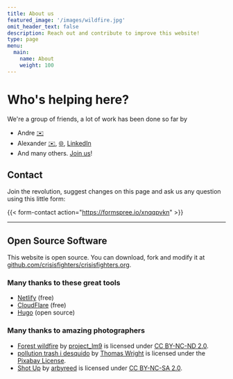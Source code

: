 ```yaml
---
title: About us
featured_image: '/images/wildfire.jpg'
omit_header_text: false
description: Reach out and contribute to improve this website!
type: page
menu:
  main:
    name: About
    weight: 100
---
```


# Who's helping here?
We're a group of friends, a lot of work has been done so far by
* Andre  [✉️](mailto:andre@crisisfighters.org)
* Alexander [✉️](mailto:alexander@crisisfighters.org), [🌐](https://www.alexthiel.de), [LinkedIn](https://www.linkedin.com/in/reasn/)
* And many others. [Join us](mailto:hi@crisisfighters.org)!

## Contact

Join the revolution, suggest changes on this page and ask us any question using this little form:

{{< form-contact action="https://formspree.io/xnqqpvkn"  >}}


--- 

## Open Source Software
This website is open source. You can download, fork and modify it at [github.com/crisisfighters/crisisfighters.org](https://github.com/crisisfighters/crisisfighters.org/).

### Many thanks to these great tools
* [Netlify](https://netlify.com) (free)
* [CloudFlare](https://cloudflare.com) (free)
* [Hugo](https://gohugo.io) (open source)

### Many thanks to amazing photographers

* [Forest wildfire](https://www.flickr.com/photos/132152588@N03/22412407671) by [project_lm9](https://www.flickr.com/photos/132152588@N03) is licensed under [CC BY-NC-ND 2.0](https://creativecommons.org/licenses/by-nc-nd/2.0/?ref=ccsearch&atype=rich).
* [pollution trash i desquido](https://pixabay.com/photos/pollution-trash-i-desquido-1861133) by [Thomas Wright](https://pixabay.com/users/BilingualColombia-3851956) is licensed under the [Pixabay License](https://pixabay.com/service/license/).
* [Shot Up](https://www.flickr.com/photos/19779889@N00/4343683727) by [arbyreed](https://www.flickr.com/photos/19779889@N00) is licensed under [CC BY-NC-SA 2.0](https://creativecommons.org/licenses/by-nc-sa/2.0/?ref=ccsearch).
